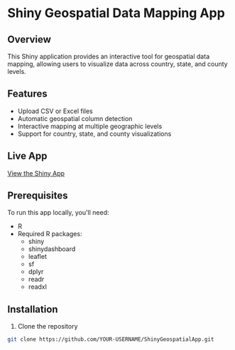 # Shiny Geospatial Data Mapping App

## Overview
This Shiny application provides an interactive tool for geospatial data mapping, allowing users to visualize data across country, state, and county levels.

## Features
- Upload CSV or Excel files
- Automatic geospatial column detection
- Interactive mapping at multiple geographic levels
- Support for country, state, and county visualizations

## Live App
[View the Shiny App](https://kalyiapugh.shinyapps.io/shinygeospatialapp/)

## Prerequisites
To run this app locally, you'll need:
- R
- Required R packages:
  - shiny
  - shinydashboard
  - leaflet
  - sf
  - dplyr
  - readr
  - readxl

## Installation
1. Clone the repository
```bash
git clone https://github.com/YOUR-USERNAME/ShinyGeospatialApp.git
